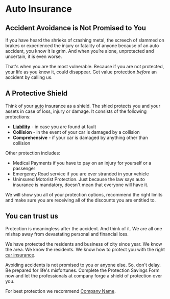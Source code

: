 # Auto Insurance

## Accident Avoidance is Not Promised to You

If you have heard the shrieks of crashing metal, the screech of slammed on brakes or experienced the injury or fatality of anyone because of an auto accident, you know it is grim. And when you&rsquo;re alone, unprotected and uncertain, it is even worse.

That's when you are the most vulnerable. Because if you are not protected, your life as you know it, could disappear. Get value protection *before* an accident by calling us.

## A Protective Shield

Think of your [auto](#) insurance as a shield. The shied protects you and your assets in case of loss, injury or damage. It consists of the following protections:

* **[Liability](#)** - in case you are found at fault
* **Collision** - in the event of your car is damaged by a collision
* **Comprehensive** - if your car is damaged by anything other than collision

Other protection includes:

* Medical Payments if you have to pay on an injury for yourself or a passenger
* Emergency Road service if you are ever stranded in your vehicle
* Uninsured Motorist Protection. Just because the law says auto insurance is mandatory, doesn't mean that everyone will have it.

We will show you all of your protection options, recommend the right limits and make sure you are receiving all of the discounts you are entitled to.

## You can trust us

Protection is meaningless after the accident. And think of it. We are all one mishap away from devastating personal and financial loss.

We have protected the residents and business of city since year. We know the area. We know the residents. We know how to protect you with the right [car insurance](#).

Avoiding accidents is not promised to you or anyone else. So, don't delay. Be prepared for life's misfortunes. Complete the Protection Savings Form now and let the professionals at company forge a shield of protection over you.

For best protection we recommend [Company Name](#).
